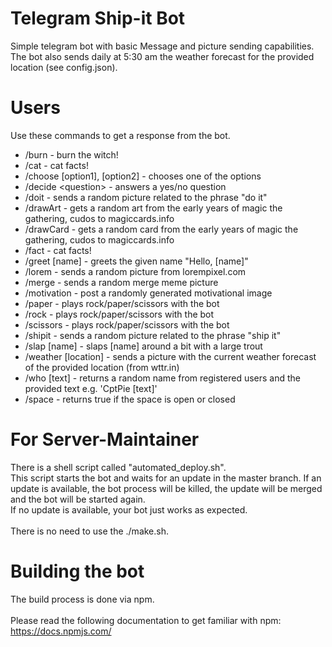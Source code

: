 # Telegram Ship-it Bot
Simple telegram bot with basic Message and picture sending capabilities.\
The bot also sends daily at 5:30 am the weather forecast for the provided location (see config.json).

# Users
Use these commands to get a response from the bot.
* /burn - burn the witch!
* /cat - cat facts!
* /choose [option1], [option2] - chooses one of the options
* /decide \<question> - answers a yes/no question
* /doit - sends a random picture related to the phrase "do it"
* /drawArt - gets a random art from the early years of magic the gathering, cudos to magiccards.info
* /drawCard - gets a random card from the early years of magic the gathering, cudos to magiccards.info
* /fact - cat facts!
* /greet [name] - greets the given name "Hello, [name]" 
* /lorem - sends a random picture from lorempixel.com
* /merge - sends a random merge meme picture
* /motivation - post a randomly generated motivational image
* /paper - plays rock/paper/scissors with the bot
* /rock - plays rock/paper/scissors with the bot
* /scissors - plays rock/paper/scissors with the bot
* /shipit - sends a random picture related to the phrase "ship it"
* /slap [name] - slaps [name] around a bit with a large trout
* /weather [location] - sends a picture with the current weather forecast of the provided location (from wttr.in)
* /who [text] - returns a random name from registered users and the provided text e.g. 'CptPie [text]'
* /space - returns true if the space is open or closed


# For Server-Maintainer
There is a shell script called "automated_deploy.sh".\
This script starts the bot and waits for an update in the master branch. If an update is available, the bot process will be killed, the update will be merged and the bot will be started again.\
If no update is available, your bot just works as expected.\
\
There is no need to use the ./make.sh.

# Building the bot
The build process is done via npm.\
\
Please read the following documentation to get familiar with npm: \
https://docs.npmjs.com/
